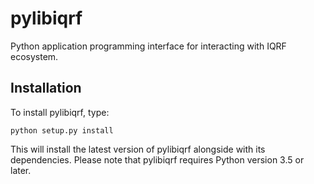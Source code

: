 # pylibiqrf

Python application programming interface for interacting with IQRF ecosystem.

## Installation

To install pylibiqrf, type:

```
python setup.py install
```

This will install the latest version of pylibiqrf alongside with its dependencies.
Please note that pylibiqrf requires Python version 3.5 or later.
